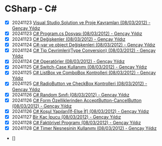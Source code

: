 # CSharp - C#

- [x] 20241123 [Visual Studio,Solution ve Proje Kavramları (08/03/2012) - Gençay Yıldız](https://www.gencayyildiz.com/blog/visual-studiosolution-ve-proje-kavramlari/)
- [x] 20241123 [C# Program.cs Dosyası (08/03/2012) - Gençay Yıldız](https://www.gencayyildiz.com/blog/c-program-cs-dosyasi/)
- [x] 20241123 [C# Değişkenler (08/03/2012) - Gençay Yıldız](https://www.gencayyildiz.com/blog/cta-degiskenler/)
- [x] 20241124 [C#-var ve object Değişkenleri (08/03/2012) - Gençay Yıldız](https://www.gencayyildiz.com/blog/c-var-ve-object-degiskenleri/)
- [x] 20241124 [C# Tip Çevrimleri(Type Conversion) (08/03/2012) - Gençay Yıldız](https://www.gencayyildiz.com/blog/cta-tip-cevrimleritype-conversion/)
- [x] 20241124 [C# Operatörler (08/03/2012) - Gençay Yıldız](https://www.gencayyildiz.com/blog/cta-operatorler/)
- [x] 20241125 [C# Switch-Case Kullanımı (08/03/2012) - Gençay Yıldız](https://www.gencayyildiz.com/blog/cta-switch-case-kullanimi/)
- [x] 20241125 [C# ListBox ve ComboBox Kontrolleri (08/03/2012) - Gençay Yıldız](https://www.gencayyildiz.com/blog/cta-listbox-ve-combobox-kontrolleri/)
- [x] 20241125 [C# RadioButton ve CheckBox Kontrolleri (08/03/2012) - Gençay Yıldız](https://www.gencayyildiz.com/blog/cta-radiobutton-ve-checkbox-kontrolleri/)
- [x] 20241126 [C# Random Sınıfı (08/03/2012) - Gençay Yıldız](https://www.gencayyildiz.com/blog/cta-random-sinifi/)
- [x] 20241126 [C# Form Özelliklerinden AcceptButton-CancelButton (08/03/2012) - Gençay Yıldız](https://www.gencayyildiz.com/blog/cta-form-ozelliklerinden-acceptbutton-cancelbutton/)
- [x] 20241126 [C# Koşul Yapıları[İf-Else İf] (08/03/2012) - Gençay Yıldız](https://www.gencayyildiz.com/blog/cta-kosul-yapilariif-else-if/)
- [x] 20241127 [Bir Kaç İpucu (08/03/2012) - Gençay Yıldız](https://www.gencayyildiz.com/blog/bir-kac-ipucu/)
- [x] 20241128 [C# Faktöriyel Programı (08/03/2012) - Gençay Yıldız](https://www.gencayyildiz.com/blog/cta-faktoriyel-programi/)
- [x] 20241128 [C# Timer Nesnesinin Kullanımı (08/03/2012) - Gençay Yıldız](https://www.gencayyildiz.com/blog/cta-timer-nesnesinin-kullanimi/)
- [] []()